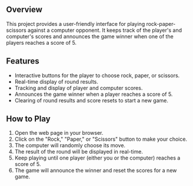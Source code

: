 ## Overview

This project provides a user-friendly interface for playing rock-paper-scissors against a computer opponent. It keeps track of the player's and computer's scores and announces the game winner when one of the players reaches a score of 5.

## Features

- Interactive buttons for the player to choose rock, paper, or scissors.
- Real-time display of round results.
- Tracking and display of player and computer scores.
- Announces the game winner when a player reaches a score of 5.
- Clearing of round results and score resets to start a new game.

## How to Play

1. Open the web page in your browser.
2. Click on the "Rock," "Paper," or "Scissors" button to make your choice.
3. The computer will randomly choose its move.
4. The result of the round will be displayed in real-time.
5. Keep playing until one player (either you or the computer) reaches a score of 5.
6. The game will announce the winner and reset the scores for a new game.
